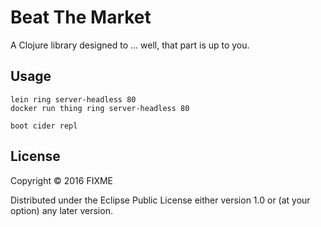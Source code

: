 
# Beat The Market

A Clojure library designed to ... well, that part is up to you.


## Usage

```
lein ring server-headless 80 
docker run thing ring server-headless 80 

boot cider repl
```

## License

Copyright © 2016 FIXME

Distributed under the Eclipse Public License either version 1.0 or (at
your option) any later version.

